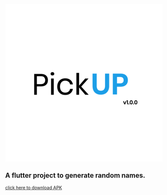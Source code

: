 <p align="center"><img src="android/app/src/main/res/mipmap-hdpi/ic_launcher.png"></p>

## A flutter project to generate random names.
[click here to download APK](https://github.com/Aman-zishan/PickUP/raw/master/app-armeabi-v7a-release.apk)
